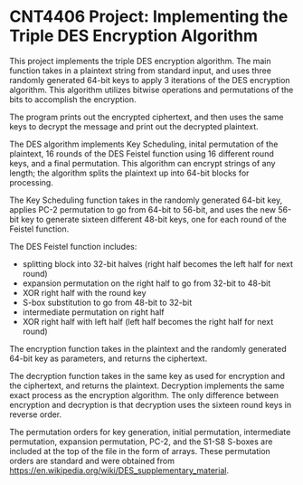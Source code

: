 # CNT4406 Project: Implementing the Triple DES Encryption Algorithm

This project implements the triple DES encryption algorithm. The main function takes in a plaintext string from standard input, and uses three randomly generated 64-bit keys to apply 3 iterations of the DES encryption algorithm. This algorithm utilizes bitwise operations and permutations of the bits to accomplish the encryption.

The program prints out the encrypted ciphertext, and then uses the same keys to decrypt the message and print out the decrypted plaintext.

The DES algorithm implements Key Scheduling, inital permutation of the plaintext, 16 rounds of the DES Feistel function using 16 different round keys, and a final permutation. This algorithm can encrypt strings of any length; the algorithm splits the plaintext up into 64-bit blocks for processing. 

The Key Scheduling function takes in the randomly generated 64-bit key, applies PC-2 permutation to go from 64-bit to 56-bit, and uses the new 56-bit key to generate sixteen different 48-bit keys, one for each round of the Feistel function.

The DES Feistel function includes:
* splitting block into 32-bit halves (right half becomes the left half for next round)
* expansion permutation on the right half to go from 32-bit to 48-bit
* XOR right half with the round key
* S-box substitution to go from 48-bit to 32-bit
* intermediate permutation on right half
* XOR right half with left half (left half becomes the right half for next round)

The encryption function takes in the plaintext and the randomly generated 64-bit key as parameters, and returns the ciphertext.

The decryption function takes in the same key as used for encryption and the ciphertext, and returns the plaintext. Decryption implements the same exact process as the encryption algorithm. The only difference between encryption and decryption is that decryption uses the sixteen round keys in reverse order.

The permutation orders for key generation, initial permutation, intermediate permutation, expansion permutation, PC-2, and the S1-S8 S-boxes are included at the top of the file in the form of arrays. These permutation orders are standard and were obtained from https://en.wikipedia.org/wiki/DES_supplementary_material.

